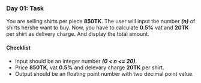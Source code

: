 ### Day 01: Task

You are selling shirts per piece **850TK**. The user will input the number **_(n)_** of shirts he/she want to buy. Now, you have to calculate **0.5%** vat and **20TK** per shirt as delivery charge. And display the total amount.

#### Checklist

- Input should be an integer number **_(0 < n <= 20)_**.
- Price **850TK**, vat **0.5%** and delevary charge **20TK** per shirt.
- Output should be an floating point number with two decimal point value.
